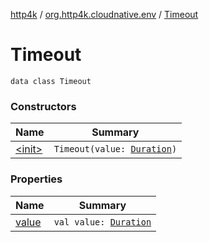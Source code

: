 [http4k](../../index.md) / [org.http4k.cloudnative.env](../index.md) / [Timeout](./index.md)

# Timeout

`data class Timeout`

### Constructors

| Name | Summary |
|---|---|
| [&lt;init&gt;](-init-.md) | `Timeout(value: `[`Duration`](https://docs.oracle.com/javase/9/docs/api/java/time/Duration.html)`)` |

### Properties

| Name | Summary |
|---|---|
| [value](value.md) | `val value: `[`Duration`](https://docs.oracle.com/javase/9/docs/api/java/time/Duration.html) |
